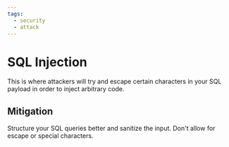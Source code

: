 ```yaml
---
tags:
  - security
  - attack
---
```

# SQL Injection

This is where attackers will try and escape certain characters in your SQL payload in order to inject arbitrary code.

## Mitigation

Structure your SQL queries better and sanitize the input. Don't allow for escape or special characters.
